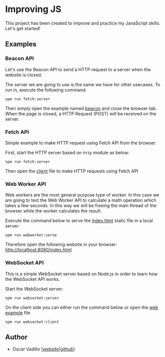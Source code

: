 # Improving JS

This project has been created to improve and practice my JavaScript skills. Let's get started!

## Examples

### Beacon API

Let's use the Beacon API to send a HTTP request to a server when the website is closed.

The server we are going to use is the same we have for other usecases. To run in, execute the following command:

```shell
npm run fetch:server
```

Then simply open the example named [beacon](beacon/beacon.html) and close the browser tab. When the page is closed, a HTTP Request (POST) will be received on the server.


### Fetch API

Simple example to make HTTP request using Fetch API from the browser.

First, start the HTTP server based on `http` module as below:

```shell
npm run fetch:server
```

Then open the [client](fetch/client.html) file to make HTTP requests using Fetch API


### Web Worker API

Web workers are the most general purpose type of worker. In this case we are going to test the Web Worker API to calculate a math operation which takes a few seconds. In this way we will be freeing the main thread of the browser while the worker calculates the result.

Execute the command below to serve the [index.html](webworker/index.html) static file in a local server:

```shell
npm run webworker:serve
```

Therefore open the following website in your browser: [http://localhost:8080/index.html](http://localhost:8080/index.html)


### WebSocket API

This is a simple WebSocket server based on Node.js in order to learn how the WebSocket API works.

Start the WebSocket server:

```shell
npm run websocket:server
```

On the client side you can either run the command below or open the [web example](websocket/web.html) file

```shell
npm run websocket:client
```


## Author

* Oscar Vadillo [[website](https://oscarvadillog.github.io/oscarvadillog)|[github](https://github.com/oscarvadillog)]
